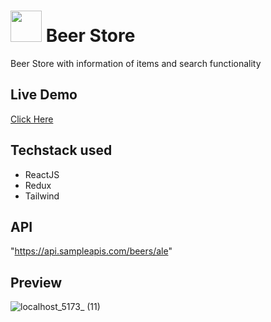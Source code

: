 # <img src="https://img.icons8.com/?size=160&id=c0aWWdZ9S_nj&format=png" width=50> Beer Store
Beer Store with information of items and search functionality

## Live Demo
[Click Here](https://beer-store-tau.vercel.app/)

## Techstack used 
- ReactJS
- Redux
- Tailwind

## API
"https://api.sampleapis.com/beers/ale"

## Preview
![localhost_5173_ (11)](https://github.com/user-attachments/assets/69a23f79-99db-46d3-8841-189c1f821823)
